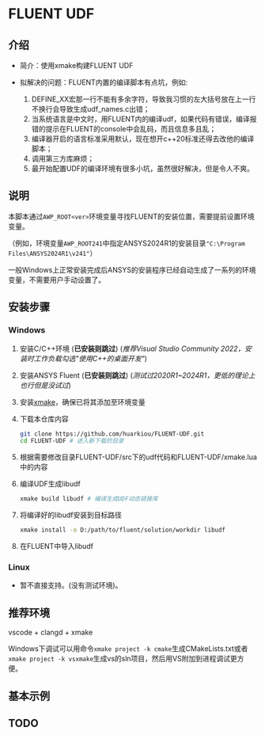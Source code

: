 # FLUENT UDF

## 介绍

- 简介：使用xmake构建FLUENT UDF

- 拟解决的问题：FLUENT内置的编译脚本有点坑，例如:
    1. DEFINE_XX宏那一行不能有多余字符，导致我习惯的左大括号放在上一行不换行会导致生成udf_names.c出错；
    2. 当系统语言是中文时，用FLUENT内的编译udf，如果代码有错误，编译报错的提示在FLUENT的console中会乱码，而且信息多且乱；
    3. 编译器开启的语言标准采用默认，现在想开c++20标准还得去改他的编译脚本；
    4. 调用第三方库麻烦；
    5. 最开始配置UDF的编译环境有很多小坑，虽然很好解决，但是令人不爽。

## 说明

本脚本通过```AWP_ROOT<ver>```环境变量寻找FLUENT的安装位置，需要提前设置环境变量。

（例如，环境变量```AWP_ROOT241```中指定ANSYS2024R1的安装目录```"C:\Program Files\ANSYS2024R1\v241"```）

一般Windows上正常安装完成后ANSYS的安装程序已经自动生成了一系列的环境变量，不需要用户手动设置了。

## 安装步骤

### Windows

1. 安装C/C++环境 (**已安装则跳过**) (*推荐Visual Studio Community 2022，安装时工作负载勾选"使用C++的桌面开发"*)

2. 安装ANSYS Fluent (**已安装则跳过**) (*测试过2020R1~2024R1，更低的理论上也行但是没试过*)

3. 安装[xmake](https://github.com/xmake-io/xmake/releases/)，确保已将其添加至环境变量

4. 下载本仓库内容
    ```sh
    git clone https://github.com/huarkiou/FLUENT-UDF.git
    cd FLUENT-UDF # 进入新下载的目录
    ```

5. 根据需要修改目录FLUENT-UDF/src下的udf代码和FLUENT-UDF/xmake.lua中的内容

6. 编译UDF生成libudf
    ```sh
    xmake build libudf # 编译生成UDF动态链接库
    ```
7. 将编译好的libudf安装到目标路径
    ```sh
    xmake install -o D:/path/to/fluent/solution/workdir libudf
    ```

8. 在FLUENT中导入libudf

### Linux

- 暂不直接支持。(没有测试环境)。

## 推荐环境

vscode + clangd + xmake

Windows下调试可以用命令```xmake project -k cmake```生成CMakeLists.txt或者```xmake project -k vsxmake```生成vs的sln项目，然后用VS附加到进程调试更方便。

## 基本示例

## TODO

